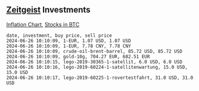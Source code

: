 ## [Zeitgeist](index.html) Investments

[Inflation Chart](https://inflationchart.com),
[Stocks in BTC](https://stonksinbtc.xyz/)

```
date, investment, buy price, sell price
2024-06-26 10:10:09, 1-EUR, 1.07 USD, 1.07 USD
2024-06-26 10:10:09, 1-EUR, 7.78 CNY, 7.78 CNY
2024-06-26 10:10:09, crude-oil-brent-barrel, 85.72 USD, 85.72 USD
2024-06-26 10:10:09, gold-10g, 704.27 EUR, 682.51 EUR
2024-06-26 10:10:15, lego-2019-30365-1-satellit, 6.0 USD, 6.0 USD
2024-06-26 10:10:16, lego-2019-60224-1-satellitenwartung, 15.0 USD, 15.0 USD
2024-06-26 10:10:17, lego-2019-60225-1-rovertestfahrt, 31.0 USD, 31.0 USD
```
